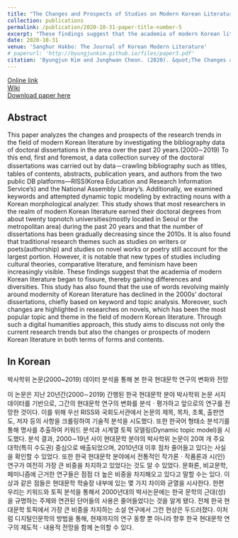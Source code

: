 ```yaml
---
title: "The Changes and Prospects of Studies on Modern Korean Literature Data Analysis of Doctoral Dissertations from 2000 throughout 2019"
collection: publications
permalink: /publication/2020-10-31-paper-title-number-5
excerpt: "These findings suggest that the academia of modern Korean literature began to fissure, thereby gaining differences and diversities."
date: 2020-10-31
venue: 'Sanghur Hakbo: The Journal of Korean Modern Literature'
# paperurl: 'http://byungjunkim.github.io/files/paper3.pdf'
citation: 'Byungjun Kim and Junghwan Cheon. (2020). &quot;The Changes and Prospects of Studies on Modern Korean Literature Data Analysis of Doctoral Dissertations from 2000 throughout 2019.&quot; <i>Sanghur Hakbo: The Journal of Korean Modern Literature</i>. 60.'
---
```

[Online link](https://www.kci.go.kr/kciportal/ci/sereArticleSearch/ciSereArtiView.kci?sereArticleSearchBean.artiId=ART002647202)  
[Wiki](http://www.klbksk.com/wiki/index.php/DDMKL)  
[Download paper here](http://byungjunkim.github.io/files/paper5.pdf)

## Abstract
This paper analyzes the changes and prospects of the research trends in the field of modern Korean literature by investigating the bibliography data of doctoral dissertations in the area over the past 20 years.(2000∼2019) To this end, first and foremost, a data collection survey of the doctoral dissertations was carried out by data－crawling bibliography such as titles, tables of contents, abstracts, publication years, and authors from the two public DB platforms―RISS(Korea Education and Research Information Service’s) and the National Assembly Library’s. Additionally, we examined keywords and attempted dynamic topic modeling by extracting nouns with a Korean morphological analyzer. This study shows that most researchers in the realm of modern Korean literature earned their doctoral degrees from about twenty topnotch universities(mostly located in Seoul or the metropolitan area) during the past 20 years and that the number of dissertations has been gradually decreasing since the 2010s. It is also found that traditional research themes such as studies on writers or poets(authorship) and studies on novel works or poetry still account for the largest portion. However, it is notable that new types of studies including cultural theories, comparative literature, and feminism have been increasingly visible. These findings suggest that the academia of modern Korean literature began to fissure, thereby gaining differences and diversities. This study has also found that the use of words revolving mainly around modernity of Korean literature has declined in the 2000s’ doctoral dissertations, chiefly based on keyword and topic analysis. Moreover, such changes are highlighted in researches on novels, which has been the most popular topic and theme in the field of modern Korean literature. Through such a digital humanities approach, this study aims to discuss not only the current research trends but also the changes or prospects of modern Korean literature in both terms of forms and contents.

## In Korean
박사학위 논문(2000~2019) 데이터 분석을 통해 본 한국 현대문학 연구의 변화와 전망

이 논문은 지난 20년간(2000∼2019) 간행된 한국 현대문학 분야 박사학위 논문 서지 데이터를 기반으로, 그간의 현대문학 연구의 변화를 분석ㆍ평가하고 앞으로의 연구를 전망한 것이다. 이를 위해 우선 RISS와 국회도서관에서 논문의 제목, 목차, 초록, 출판연도, 저자 등의 사항을 크롤링하여 기술적 분석을 시도했다. 또한 한국어 형태소 분석기를 통해 명사를 추출하여 키워드 분석과 시계열 토픽 모델링(Dynamic topic model)을 시도했다. 분석 결과, 2000∼19년 사이 현대문학 분야의 박사학위 논문이 20여 개 주요 대학(특히 수도권) 중심으로 배출되었으며, 2010년대 이후 점차 줄어들고 있다는 사실을 확인할 수 있었다. 또한 한국 현대문학 분야에서 전통적인 작가론ㆍ작품론과 시(인) 연구가 여전히 가장 큰 비중을 차지하고 있었다는 것도 알 수 있었다. 문화론, 비교문학, 페미니즘에 근거한 연구들은 점점 더 높은 비중을 차지해오고 있다고 말할 수는 있다. 이상과 같은 점들은 현대문학 학술장 내부에 있는 몇 가지 차이와 균열을 시사한다. 한편 우리는 키워드와 토픽 분석을 통해서 2000년대의 박사논문에는 한국 문학의 근대(성)을 규명하는 주제와 연관된 단어들의 사용은 줄어들었다는 것을 알게 됐다. 전체 한국 현대문학 토픽에서 가장 큰 비중을 차지하는 소설 연구에서 그런 현상은 두드러졌다. 이처럼 디지털인문학의 방법을 통해, 현재까지의 연구 동향 뿐 아니라 향후 한국 현대문학 연구의 제도적ㆍ내용적 전망을 함께 논의할 수 있다.